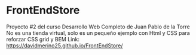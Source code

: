 # FrontEndStore
Proyecto #2 del curso Desarrollo Web Completo de Juan Pablo de la Torre
No es una tienda virtual, solo es un pequeño ejemplo con Html y CSS para reforzar CSS grid y BEM 
Link: https://davidmerino25.github.io/FrontEndStore/
